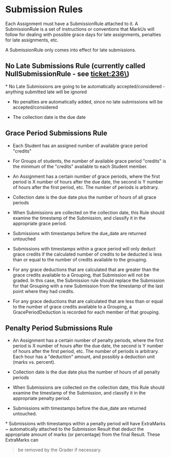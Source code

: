 Submission Rules
================

Each Assignment must have a SubmissionRule attached to it. A SubmissionRule is a set of instructions or conventions that MarkUs will follow for dealing with possible grace days for late assignments, penalties for late assignments, etc.

A SubmissionRule only comes into effect for late submissions.

No Late Submissions Rule (currently called NullSubmissionRule - see <ticket:236\>)
----------------------------------------------------------------------------------

\* No Late Submissions are going to be automatically accepted/considered - anything submitted late will be ignored

-   No penalties are automatically added, since no late submissions will be accepted/considered

-   The collection date is the due date

Grace Period Submissions Rule
-----------------------------

-   Each Student has an assigned number of available grace period "credits"

-   For Groups of students, the number of available grace period "credits" is the minimum of the "credits" available to each Student member.

-   An Assignment has a certain number of grace periods, where the first period is X number of hours after the due date, the second is Y number of hours after the first period, etc. The number of periods is arbitrary.

-   Collection date is the due date plus the number of hours of all grace periods

-   When Submissions are collected on the collection date, this Rule should examine the timestamp of the Submission, and classify it in the appropriate grace period.

-   Submissions with timestamps before the due\_date are returned untouched

-   Submissions with timestamps within a grace period will only deduct grace credits if the calculated number of credits to be deducted is less than or equal to the number of credits available to the grouping.

-   For any grace deductions that are calculated that are greater than the grace credits available to a Grouping, that Submission will not be graded. In this case, the Submission rule should replace the Submission for that Grouping with a new Submission from the timestamp of the last point where they had credits.

-   For any grace deductions that are calculated that are less than or equal to the number of grace credits available to a Grouping, a GracePeriodDeduction is recorded for each member of that grouping.

Penalty Period Submissions Rule
-------------------------------

-   An Assignment has a certain number of penalty periods, where the first period is X number of hours after the due date, the second is Y number of hours after the first period, etc. The number of periods is arbitrary. Each hour has a "deduction" amount, and possibly a deduction unit (marks vs. percent).

-   Collection date is the due date plus the number of hours of all penalty periods

-   When Submissions are collected on the collection date, this Rule should examine the timestamp of the Submission, and classify it in the appropriate penalty period.

-   Submissions with timestamps before the due\_date are returned untouched.

\* Submissions with timestamps within a penalty period will have ExtraMarks
  ~ automatically attached to the Submission Result that deduct the appropriate amount of marks (or percentage) from the final Result. These ExtraMarks can

> be removed by the Grader if necessary.
